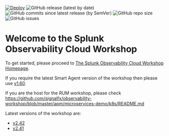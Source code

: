 [![Deploy](https://github.com/signalfx/observability-workshop/actions/workflows/main.yml/badge.svg)](https://github.com/signalfx/observability-workshop/actions/workflows/main.yml)
![GitHub release (latest by date)](https://img.shields.io/github/v/tag/signalfx/observability-workshop)
![GitHub commits since latest release (by SemVer)](https://img.shields.io/github/commits-since/signalfx/observability-workshop/latest)
![GitHub repo size](https://img.shields.io/github/repo-size/signalfx/observability-workshop)
![GitHub issues](https://img.shields.io/github/issues/signalfx/observability-workshop)

# Welcome to the Splunk Observability Cloud Workshop

To get started, please proceed to [The Splunk Observability Cloud Workshop Homepage](https://signalfx.github.io/observability-workshop/latest/).

If you require the latest Smart Agent version of the workshop then please use [v1.60](https://signalfx.github.io/observability-workshop/v1.60/).

If you are the host for the RUM workshop, please check https://github.com/signalfx/observability-workshop/blob/master/apm/microservices-demo/k8s/README.md

Latest versions of the workshop are:
- [v2.42](https://signalfx.github.io/observability-workshop/v2.42/)
- [v2.41](https://signalfx.github.io/observability-workshop/v2.41/)
